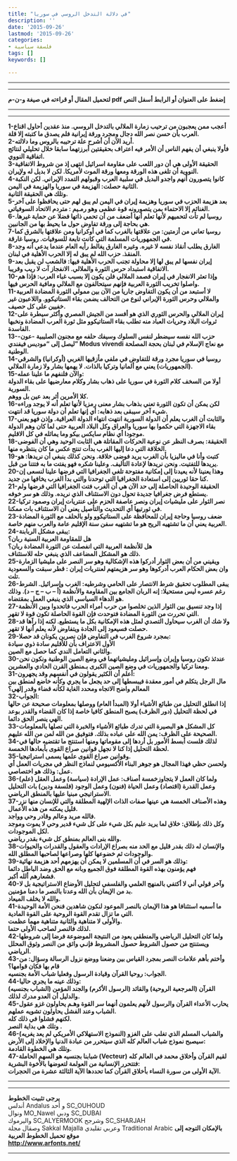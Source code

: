 ```yaml
---
title: "في دلالة التدخل الروسي في سوريا"
description: ''
date: '2015-09-26'
lastmod: '2015-09-26'
categories:
- فلسفة سياسية
tags: []
keywords: []

---
```

---

---

**لتحميل المقال أو قراءته في صيغة و-ن-م pdf إضغط على العنوان أو الرابط أسفل النص**

---



---

**1-أعجب ممن يعجبون من ترحيب زمارة الملالي بالتدخل الروسي. منذ عقدين أحاول اقناع العرب بأن حسن نصر الله دجال ومجرد ورقة إيرانية فلم يصدق ما كتبته إلا قلة.  
2-أريد الآن أن أشرح علة ترحيبه بالروس وما دلالته.  
فأولا ينبغي أن يفهم الناس أن الأمر فيه اعتراف بحقيقتين أبرزتهما سابقا خلال تحليلي لنتائج اتفاقية النووي.  
3-الحقيقة الأولى هي أن دور اللعب على مقاومة اسرائيل انتهى إذ من شروط الاتفاقية النووية أن تلغى هذه الورقة ومعها ورقة الموت لأمريكا. لكن لا بديل له ولإيران.  
4-كانوا يتصورون أنهم واجدو البديل في سلبية العرب وقبولهم التمدد الإيراني. لكن النكبة الثانية حصلت: الهزيمة في سوريا والهزيمة في اليمن.  
وتلك هي الحقيقة الثانية.  
5-بعد هزيمة الحزب في سوريا وهزيمة إيران في اليمن لم يبق لهم حتى يحافظوا على آخر الغنائم إلا الاحتماء بمن يتصورونه قوة عظمى وهو رمـيم : متردم الاتحاد السوفياتي.  
6-روسيا لم تأت لتحميهم لأنها تعلم أنها أضعف من أن تحمي ذاتها فضلا عن حماية غيرها. هي بحاجة إلى ورقة تفاوض حول ما يحيط بها من الجانبين.  
7-روسيا تعاني من أزمتين: من علاقتها بالغرب كما في أوكرانيا ومن علاقتها بالشرق كما في الجمهوريات المسلمة التي كانت تابعة للسوفيات. روسيا غارقة.  
8-الغارق يطلب أنقاذ نفسه لا غيره. وغيره الغارق يغالط رأيه العام عندما يدعي أنه وجد المنقذ. حزب الله لم يبق له إلا الحرب الأهلية في لبنان.  
9-إيران نفسها لم يبق لها إلا محاولة تجنب الحرب الأهلية فيها: فالشعب لن يقبل بعد الاتفاقية استبداد حرس الثورة والملالي. الانفجاز آت لا ريب وقريبا.  
10-وإذا تعثر الانفجار في إيران فصمد الملالي فلن يكون إلا بسبب غباء العرب: فإذا هم واصلوا تخريب الثورة العربية فإنهم سيتحالفون مع الملالي ومافية الحرس فيها.  
11-لا أستبعد من أن يكون التفاوض جاريا من الآن بين ممولي الثورة المضادة العربية والملالي وحرس الثورة الإيراني لنوع من التحالف يضمن بقاء الستاتيكوو. واللاعبون غير خفيين على كل حصيف.  
12-إيران الملالي والحرس الثوري الذي هو أفسد من الجيش المصري وأكثر سيطرة على ثروات البلاد وحريات العباد منه تطلب بقاء الستاتيكوو مثل ثورة العرب المضادة ونخبها الفاسدة.  
13-حزب الله نفسه سيضطر لنفس السلوك وسيفك حلفه مع مجنون الصليبية -عون- ليصل إلى “موديس فيفندي” Modus vivendi مع نعاج الإسلام في لبنان بحجة المصلحة الوطنية.  
14-روسيا في سوريا مجرد ورقة للتفاوض في ملفي مأزقيها الغربي (أوكرانيا) والشرقي (الجمهوريات) يعني مع ألمانيا وتركيا بالذات. لا يهمها بشار ولا زمارة الملالي.  
15-والآن فلنفهم ما علينا عمله:  
أولا من السخف كلام الثورة في سوريا على ذهاب بشار وكلام معارضيها على بقاء الدولة السورية.  
كلا الأمرين أثر بعد عين بل ووهم.  
16-لكن يمكن أن تكون الثورة تعني بذهاب بشار معنى رمزيا لأنها تعلم أنه لا يوجد وراءه شيء آخر سيبقى بعد ذهابه: أي إنها تعلم أن دولة سوريا قد انتهت.  
17-والثابت أن الغرب يعلم أن الدولة السورية انتهت انتهاء الدولة العراقية. وإذن فهو يعني بقاء الاجهزة التي حكموا بها سوريا والعراق وكل البلاد العربية حتى لما كان وهم الدولة موجودا أي نظام سايكس بيكو وما يماثله في كل الاقليم.  
18-الحقيقة: بصرف النظر عن نوعية الحركات المقاتلة هي الثابت الوحيد وهي أن الفوضى الخلاقة التي دعا إليها الغرب بدأت تنتج عكس ما كان ينتظره منها.  
19-كتبت وأنا في ماليزيا بأن الغرب يريد فوضى خلاقة. ونحن كذلك ينبغي أن نريدها: هو يريدها للتفتيت. ونحن نريدها لإعادة التأليف. وعلينا شكره فهو يفتت ما به فتتنا من قبل.  
20-وهذا يعنينا لأنه يعيدنا إلى إمكانية مفتوحة تلغي الجغرافيا التي فرضها علينا لنسعى إن كنا حقا ثوريين إلى استعادة الجغرافيا التي توحدنا والتي بدأ الغرب يخافها من جديد.  
21-الحقيقة الوحيدة الحاصلة إلى حد الآن هي أن الغرب فتت الجغرافيا التي فرضها ولم يستطع فرض جغرافيا جديدة تحول دون الاستئناف الذي نريده. وذلك هو سر خوفه.  
22-نصر الثوار على مليشيات إيران ونصر عاصفة الحزم على عنتريات إيران وصمود تركيا في ثورتيها أي التحديث والتأصيل يعني أن الاستئناف بات ممكنا.  
23-ضعف روسيا وحاجة إيران للمحافظة على الستاتيكوو ولو بالحلف مع الثورة المضادة العربية يعني أن ما تشتهيه الريح هو ما تشتهيه سفن سنة الإقليم عامة والعرب منهم خاصة.  
24-يبقى مشكل الربابنة:  
هل للمقاومة العربية السنية ربان؟  
هل للأنظمة العربية التي انفصلت عن الثورة المضادة ربان؟  
ذلك هو المشكل المضاعف الذي ينبغي حله للاستئناف.  
25-ويقيني من أن بعض الثوار أدركوا هذه الإشكالية وهو سر النصر على مليشيا الزمارة وان بعض الحكام العرب أدركوها وهو سر هزيمتهم لعنتريات إيران : قطر سبقت والسعودية تلت.  
26-يبقى المطلوب تحقيق شرط الانتصار على الحامي وشرطيه: الغرب وإسرائيل. الشرط رغم عسره ليس مستحيلا: إنه الربان الجامع بين المقاومة والأنظمة (أ – ب – ج – د). وذلك هو الدهاء السياسي الذي ينبغي العمل بمقتضاه.  
27-إذا وجد تنسيق بين الثوار الذين تخلصوا من حرب أمراء الحرب فاتحدوا وبين الأنظمة التي تحررت من الثورة المضادة فتوحدت فإن القوة الحاصلة تكون قوة لا تقهر.  
28-ولا شك أن الغرب سيحاول التصدي لمثل هذه الإمكانية بكل ما يستطيع. لكنه إذا رآها قد حصلت فسيعود إلى الجادة ويتفاوض لأنه يعلم أنها لا تقهر.  
29-بمجرد شروع الغرب في التفاوض فإن نصرين يكونان قد حصلا:  
الأول الاعتراف بأن للأقليم سادة ذوي سيادة  
والثاني التعامل الندي كما حصل مع الصين.  
30-عندئذ تكون روسيا وإيران وإسرائيل ومليشياتهما في وضع الصين الوطنية ونكون نحن ومعنا تركيا والجمهوريات في وضع الصين الكبرى بـمنطق القرن الحادي والعشرين.  
31-أعلم أن الكثير يقولون في أنفسهم وقد يجهرون:  
مال الرجل يتكلم في أمور معقدة فيبسطها إلى حد يجعل ما يجري وكأنه خاضع لمنطق بين المعالم واضح الاتجاه ومحدد الغاية لكأنه قضاء وقدر إلهي؟  
32-الجواب:  
إذا انطلق التحليل من طبائع الأشياء أولا (المبدأ العام) ووصلها بمعلومات صحيحة عن حالها في لحظة التحليل (دور الظرف) يصبح المنطق كافيا خاصة إذا كان القضاء والقدر بوعد الهي ينصر الحق دائما.  
33-كل المشكل هو البصيرة التي تدرك طبائع الأشياء والخبرة التي تصلها بالمعلومات الصحيحة على الظرف: يمن الله على عباده بذلك. فتوفيق من الله لمن من الله عليهم.  
34-لذلك فلست أبسط الأمور بل أردها إلى مقوماتها ومنها استنتج ما تقتضيه حالها في لحظة التحليل إذا كنا لا نجهل قوانين صراع القوى بأبعادها الخمسة.  
35-وقوانين صراع القوى علمها يسمى استراتيجيا.  
ولحسن حظي فهذا المجال هو جوهر البناء الأكسيومي لنماذج النظر في مجريات العمل أي عمل: وذلك هو اختصاصي.  
36-ولما كان العمل لا يتجاوزخمسة أصناف: عمل الإرادة (سياسة) وعمل العقل (علم) وعمل القدرة (اقتصاد) وعمل الحياة (فنون) وعمل الوجود (فلسفة ودين) بات التحليل الاستراتيجي مبنيا عليها بالمنطق الرياضي.  
37-وهذه الأصناف الخمسة هي عينها صفات الذات الإلهية المطلقة والتي للإنسان منها نزر قليل يمكنه من هذه الأعمال.  
فالله مريد وعالم وقادر وحي وواجد.  
وكل ذلك بإطلاق: خلاق لما يريد عليم بكل شيء على كل شيء قدير وحي لا يموت وموجد لكل الموجودات.  
والله بنى العالم بمنطق كل شيء بقدر رياضي.  
38-والإنسان له ذلك بقدر قليل مع الحد منه بصراع الإرادات والعقول والقدرات والحيوات والوجودات ثم خضوعها كلها وصراعها لصاحبها المطلق الله.  
39-وذلك هو السر في أن المسلمين لا يمكن أن يهزمهم أحد هزيمة نهائية:  
فهم يؤمنون بهذه القوة المطلقة فوق الجميع وبانه مع الحق وضد الباطل دائما  
فشعارهم ألله أكبر.  
40-وآخر قولي أني لا أكتفي بالمنهج العلمي والفلسفي لتحليل الأوضاع الاستراتيجية بل لا بد من الإيمان بأن الله وعدنا بالنصر ما دمنا مؤمنين.  
والله لا يخلف الميعاد.  
41-ما أسميه استئنافا هو هذا الإيمان بالنصر الموعود لنكون شاهدين فنحن الأمة الوحيدة التي ما تزال تقدم القوة الروحية على القوة المادية.  
والأولى لا متناهية والثانية متناهية مهما عظمت.  
لذلك فالنصر لصاحب الأولى حتما.  
42-ولما كان التحليل الرياضي والمنطقي يعود من النتيجة الموضوعة فرضا إلى شروطها ويستنتج من حصول الشروط حصول المشروط فإنـي واثق من النصر وثوق المحلل الرياضي.  
43-وأختم بأهم علامات النصر بمجرد القياس بين وضعنا ووضع نزول الرسالة وسؤال: من قام بها فكان قوامها؟  
الجواب: روحيا القرآن وقيادة الرسول وفعليا شباب الأمة بجنسيه.  
44-وذلك عينه ما يجري حاليا:  
القرآن (المرجعية الروحية) والقائد (الرسول الأكرم) والجند المؤمن (الشباب بجنسيه) والدليل أن العدو مدرك لذلك.  
45-يحارب الأعداء القرآن والرسول لأنهم يعلمون أنهما سر القوة وهـم يحاولون غزو عقول الشباب وعند الفشل يحاولون تشويه عملهم.  
لكنهم فشلوا في ذلك كله.  
وتلك هي بداية النصر .  
46-والشباب المسلم الذي تغلب على الغزو (النموذج الاستهلاكي الأمريكي لم يعد يغريه) سيصبح نموذج شباب العالم كله الذي سيتحرر من عبادة الدنيا والإخلاد إلى الأرض:  
وتلك هي الخطوة القادمة.  
47-شبابنا بجنسيه هو السهم الحاملة (Vecteur) لقيم القرآن وأخلاق محمد في العالم كله فتتحرر الإنسانية من العولمة لتعوضها بالأخوة البشرية:  
الآية الأولى من سورة النساء بأخلاق القرآن كما تحددها الآية الثالثة عشرة من الحجرات.**

---

---

**يرجى تثبيت الخطوط**   
 أندلس Andalus  و أحد SC\_OUHOUD  
 ونوال MO\_Nawel  ودبي SC\_DUBAI   
 واليرموك SC\_ALYERMOOK  وشرجح SC\_SHARJAH   
 وصقال مجلة Sakkal Majalla وعربي تقليدي Traditional Arabic  **بالإمكان التوجه إلى موقع تحميل الخطوط العربية  
 http://www.arfonts.net/**

---

###